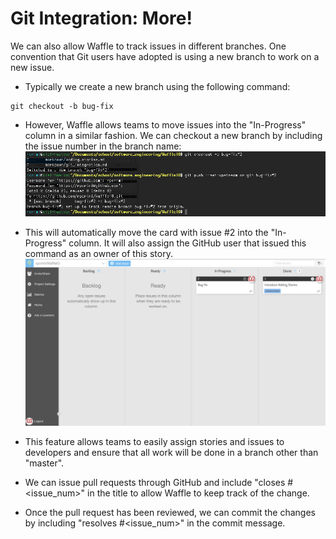 # Git Integration: More!

We can also allow Waffle to track issues in different branches. One convention that Git users have adopted is using a new branch to work on a new issue. 

- Typically we create a new branch using the following command:
```
git checkout -b bug-fix
```
- However, Waffle allows teams to move issues into the "In-Progress" column in a similar fashion. We can checkout a new branch by including the issue number in the branch name:
![New Branch](/images/git_new_branch_2.png?raw=true "New Branch")
- This will automatically move the card with issue #2 into the "In-Progress" column. It will also assign the GitHub user that issued this command as an owner of this story.
![Moved to In-Progress](/images/w_new_branch_2.png?raw=true "Moved to In-Progress")
- This feature allows teams to easily assign stories and issues to developers and ensure that all work will be done in a branch other than "master".

- We can issue pull requests through GitHub and include "closes #<issue_num>" in the title to allow Waffle to keep track of the change.
- Once the pull request has been reviewed, we can commit the changes by including "resolves #<issue_num>" in the commit message.